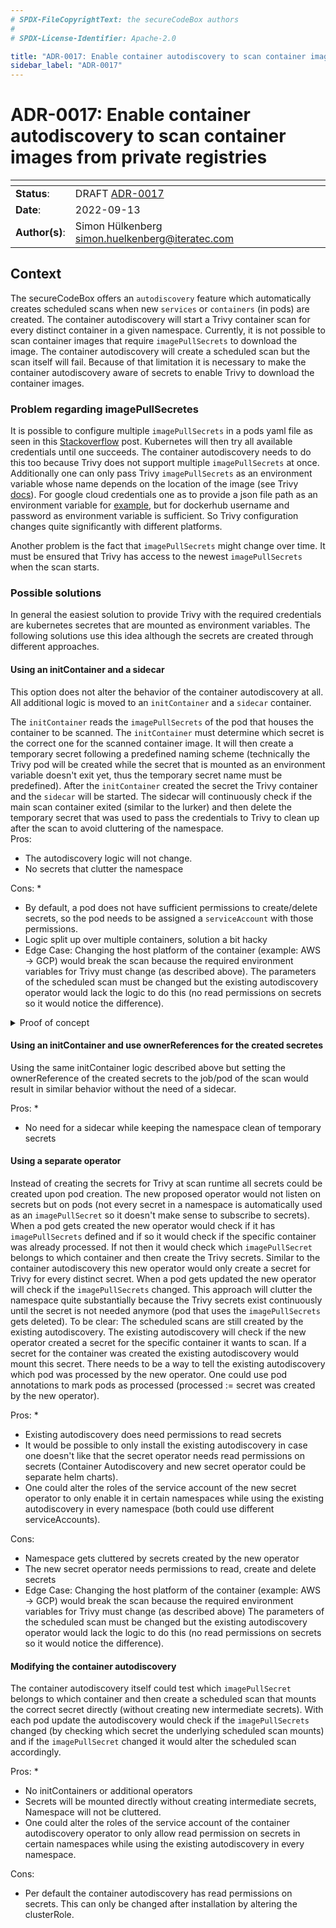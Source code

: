 ```yaml
---
# SPDX-FileCopyrightText: the secureCodeBox authors
#
# SPDX-License-Identifier: Apache-2.0

title: "ADR-0017: Enable container autodiscovery to scan container images from private registries"
sidebar_label: "ADR-0017"
---
```


# ADR-0017: Enable container autodiscovery to scan container images from private registries

| <!-- -->       | <!-- -->                                          |
|----------------|---------------------------------------------------|
| **Status**:    | DRAFT [ADR-0017](ADR-0017.md)                     |
| **Date**:      | 2022-09-13                                        |
| **Author(s)**: | Simon Hülkenberg <simon.huelkenberg@iteratec.com> |

## Context

The secureCodeBox offers an `autodiscovery` feature which automatically creates scheduled scans when new `services` or `containers` (in pods) are created. The container autodiscovery will start a Trivy container scan for every distinct container in a given namespace. Currently, it is not possible to scan container images that require `imagePullSecrets` to download the image. The container autodiscovery will create a scheduled scan but the scan itself will fail. Because of that limitation it is necessary to make the container autodiscovery aware of secrets to enable Trivy to download the container images.

### Problem regarding imagePullSecretes

It is possible to configure multiple `imagePullSecrets` in a pods yaml file as seen in this [Stackoverflow](https://stackoverflow.com/questions/67073039/multiple-imagepullsecrets-in-a-kubernetes-deployment-for-the-same-url) post. Kubernetes will then try all available credentials until one succeeds. The container autodiscovery needs to do this too because Trivy does not support multiple `imagePullSecrets` at once. Additionally one can only pass Trivy `imagePullSecrets` as an environment variable whose name depends on the location of the image (see Trivy [docs](https://aquasecurity.github.io/Trivy/v0.17.0/private-registries/)). For google cloud credentials one as to provide a json file path as an environment variable for [example](https://aquasecurity.github.io/Trivy/v0.17.0/private-registries/gcr/), but for dockerhub username and password as environment variable is sufficient. So Trivy configuration changes quite significantly with different platforms.  

Another problem is the fact that `imagePullSecrets` might change over time. It must be ensured that Trivy has access to the newest `imagePullSecrets` when the scan starts.  

### Possible solutions

In general the easiest solution to provide Trivy with the required credentials are kubernetes secretes that are mounted as environment variables. The following solutions use this idea although the secrets are created through different approaches.

#### Using an initContainer and a sidecar

This option does not alter the behavior of the container autodiscovery at all. All additional logic is moved to an `initContainer` and a `sidecar` container.  

The `initContainer` reads the `imagePullSecrets` of the pod that houses the container to be scanned. The `initContainer` must determine which secret is the correct one for the scanned container image. It will then create a temporary secret following a predefined naming scheme (technically the Trivy pod will be created while the secret that is mounted as an environment variable doesn't exit yet, thus the temporary secret name must be predefined). After the `initContainer` created the secret the Trivy container and the `sidecar` will be started. The sidecar will continuously check if the main scan container exited (similar to the lurker) and then delete the temporary secret that was used to pass the credentials to Trivy to clean up after the scan to avoid cluttering of the namespace.   
Pros: 

* The autodiscovery logic will not change.
* No secrets that clutter the namespace

Cons: 
* 
* By default, a pod does not have sufficient permissions to create/delete secrets, so the pod needs to be assigned a `serviceAccount` with those permissions.   
* Logic split up over multiple containers, solution a bit hacky
* Edge Case: Changing the host platform of the container (example: AWS -> GCP) would break the scan because the required environment variables for Trivy must change (as described above). The parameters of the scheduled scan must be changed but the existing autodiscovery operator would lack the logic to do this (no read permissions on secrets so it would notice the difference).

<details><summary> Proof of concept</summary>
This simplified example will do the following: The `initContainer` will created a secret that is mounted by the main container `imagine-this-is-Trivy`. The main container will print the value of the secret and then sleep for 10 seconds. When the main container completes the `sidecar` will delete the secret.
The real implementation wouldn't use kubectl directly nor the shared volume. This is just a simplification.

```yaml
kind: ServiceAccount
metadata:
  name: internal-kubectl
---
apiVersion: v1
apiVersion: rbac.authorization.k8s.io/v1
kind: Role
metadata:
  name: modify-secrets
rules:
- apiGroups: [""]
  resources:
  - secrets
  verbs:
  - get
  - create
  - list
  - delete
---
apiVersion: rbac.authorization.k8s.io/v1
kind: RoleBinding
metadata:
  name: modify-secrets-to-service-account
roleRef:
  apiGroup: rbac.authorization.k8s.io
  kind: Role
  name: modify-secrets
subjects:
- kind: ServiceAccount
  name: internal-kubectl
---
apiVersion: batch/v1
kind: Job
metadata:
  name: secret-test
spec:
  template:
    metadata:
      name: secret-test-pod
    spec:
      serviceAccountName: internal-kubectl
      restartPolicy: Never
      volumes:
      - name: shared-volume
        emptyDir: {}
      initContainers:
      - command:
        - sh
        - -c
        - pacman -Sy && pacman -S --noconfirm kubectl && kubectl create secret generic
          some-image-pull-secret --from-literal=username=im_a_secret!
        image: archlinux
        name: init-secret
      containers:
      - command:
        - sh
        - -c
        - echo secret is $env_test_secret && sleep 10 && touch /shared-volume/shutdown
        env:
        - name: env_test_secret
          valueFrom:
            secretKeyRef:
              key: username
              name: some-image-pull-secret
        image: archlinux
        name: imagine-this-is-Trivy
        volumeMounts:
        - name: shared-volume
          mountPath: /shared-volume
      - command:
        - sh
        - -c
        - pacman -Sy && pacman -S --noconfirm kubectl && while [ ! -f /shared-volume/shutdown ]; do echo shutdownfile not found && sleep 2; done; kubectl delete secrets some-image-pull-secret
        image: archlinux
        name: secret-deletion-on-stop-sidecar
        volumeMounts:
        - name: shared-volume
          mountPath: /shared-volume
```
</details>

#### Using an initContainer and use ownerReferences for the created secretes

Using the same initContainer logic described above but setting the ownerReference of the created secrets to the job/pod of the scan would result in similar behavior without the need of a sidecar.

Pros:
* 
* No need for a sidecar while keeping the namespace clean of temporary secrets

#### Using a separate operator

Instead of creating the secrets for Trivy at scan runtime all secrets could be created upon pod creation. The new proposed operator would not listen on secrets but on pods (not every secret in a namespace is automatically used as an `imagePullSecret` so it doesn't make sense to subscribe to secrets). When a pod gets created the new operator would check if it has `imagePullSecrets` defined and if so it would check if the specific container  was already processed. If not then it would check which `imagePullSecret` belongs to which container and then create the Trivy secrets. Similar to the container autodiscovery this new operator would only create a secret for Trivy for every distinct secret. When a pod gets updated the new operator will check if the `imagePullSecrets` changed. This approach will clutter the namespace quite substantially because the Trivy secrets exist continuously until the secret is not needed anymore (pod that uses the `imagePullSecrets` gets deleted). To be clear: The scheduled scans are still created by the existing autodiscovery. The existing autodiscovery will check if the new operator created a secret for the specific container it wants to scan. If a secret for the container was created the existing autodiscovery would mount this secret. There needs to be a way to tell the existing autodiscovery which pod was processed by the new operator. One could use pod annotations to mark pods as processed (processed := secret was created by the new operator).

Pros:
* 
* Existing autodiscovery does need permissions to read secrets
* It would be possible to only install the existing autodiscovery in case one doesn't like that the secret operator needs read permissions on secrets (Container Autodiscovery and new secret operator could be separate helm charts).
* One could alter the roles of the service account of the new secret operator to only enable it in certain namespaces while using the existing autodiscovery in every namespace (both could use different serviceAccounts).

Cons:

* Namespace gets cluttered by secrets created by the new operator
* The new secret operator needs permissions to read, create and delete secrets
* Edge Case: Changing the host platform of the container (example: AWS -> GCP) would break the scan because the required environment variables for Trivy must change (as described above) The parameters of the scheduled scan must be changed but the existing autodiscovery operator would lack the logic to do this (no read permissions on secrets so it would notice the difference).

#### Modifying the container autodiscovery

The container autodiscovery itself could test which `imagePullSecret` belongs to which container and then create a scheduled scan that mounts the correct secret directly (without creating new intermediate secrets). With each pod update the autodiscovery would check if the `imagePullSecrets` changed (by checking which secret the underlying scheduled scan mounts) and if the `imagePullSecret` changed it would alter the scheduled scan accordingly.

Pros:
* 
* No initContainers or additional operators
* Secrets will be mounted directly without creating intermediate secrets, Namespace will not be cluttered.
* One could alter the roles of the service account of the container autodiscovery operator to only allow read permission on secrets in certain namespaces while using the existing autodiscovery in every namespace.

Cons:

* Per default the container autodiscovery has read permissions on secrets. This can only be changed after installation by altering the clusterRole.
